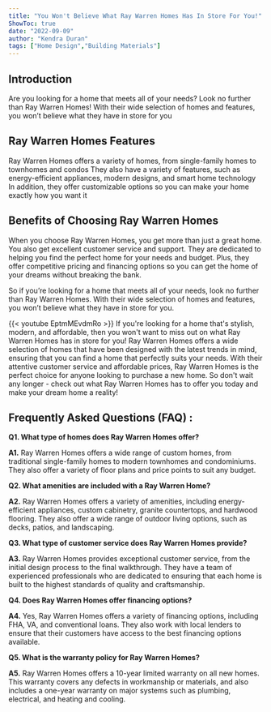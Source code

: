 ```yaml
---
title: "You Won't Believe What Ray Warren Homes Has In Store For You!"
ShowToc: true 
date: "2022-09-09"
author: "Kendra Duran" 
tags: ["Home Design","Building Materials"]
---
```

## Introduction 
Are you looking for a home that meets all of your needs? Look no further than Ray Warren Homes! With their wide selection of homes and features, you won’t believe what they have in store for you 

## Ray Warren Homes Features 
Ray Warren Homes offers a variety of homes, from single-family homes to townhomes and condos They also have a variety of features, such as energy-efficient appliances, modern designs, and smart home technology In addition, they offer customizable options so you can make your home exactly how you want it 

## Benefits of Choosing Ray Warren Homes 
When you choose Ray Warren Homes, you get more than just a great home. You also get excellent customer service and support. They are dedicated to helping you find the perfect home for your needs and budget. Plus, they offer competitive pricing and financing options so you can get the home of your dreams without breaking the bank. 

So if you’re looking for a home that meets all of your needs, look no further than Ray Warren Homes. With their wide selection of homes and features, you won’t believe what they have in store for you.

{{< youtube EptmMEvdmRo >}} 
If you're looking for a home that's stylish, modern, and affordable, then you won't want to miss out on what Ray Warren Homes has in store for you! Ray Warren Homes offers a wide selection of homes that have been designed with the latest trends in mind, ensuring that you can find a home that perfectly suits your needs. With their attentive customer service and affordable prices, Ray Warren Homes is the perfect choice for anyone looking to purchase a new home. So don't wait any longer - check out what Ray Warren Homes has to offer you today and make your dream home a reality!

## Frequently Asked Questions (FAQ) :
**Q1. What type of homes does Ray Warren Homes offer?**

**A1.** Ray Warren Homes offers a wide range of custom homes, from traditional single-family homes to modern townhomes and condominiums. They also offer a variety of floor plans and price points to suit any budget. 

**Q2. What amenities are included with a Ray Warren Home?**

**A2.** Ray Warren Homes offers a variety of amenities, including energy-efficient appliances, custom cabinetry, granite countertops, and hardwood flooring. They also offer a wide range of outdoor living options, such as decks, patios, and landscaping. 

**Q3. What type of customer service does Ray Warren Homes provide?**

**A3.** Ray Warren Homes provides exceptional customer service, from the initial design process to the final walkthrough. They have a team of experienced professionals who are dedicated to ensuring that each home is built to the highest standards of quality and craftsmanship. 

**Q4. Does Ray Warren Homes offer financing options?**

**A4.** Yes, Ray Warren Homes offers a variety of financing options, including FHA, VA, and conventional loans. They also work with local lenders to ensure that their customers have access to the best financing options available. 

**Q5. What is the warranty policy for Ray Warren Homes?**

**A5.** Ray Warren Homes offers a 10-year limited warranty on all new homes. This warranty covers any defects in workmanship or materials, and also includes a one-year warranty on major systems such as plumbing, electrical, and heating and cooling.



